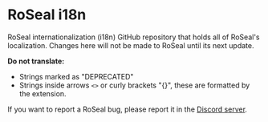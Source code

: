 # RoSeal i18n

RoSeal internationalization (i18n) GitHub repository that holds all of RoSeal's localization.
Changes here will not be made to RoSeal until its next update.

**Do not translate:**

- Strings marked as "DEPRECATED"
- Strings inside arrows `<>` or curly brackets "{}", these are formatted by the extension.

If you want to report a RoSeal bug, please report it in the
[Discord server](https://discord.gg/YemzCFaQPC).
